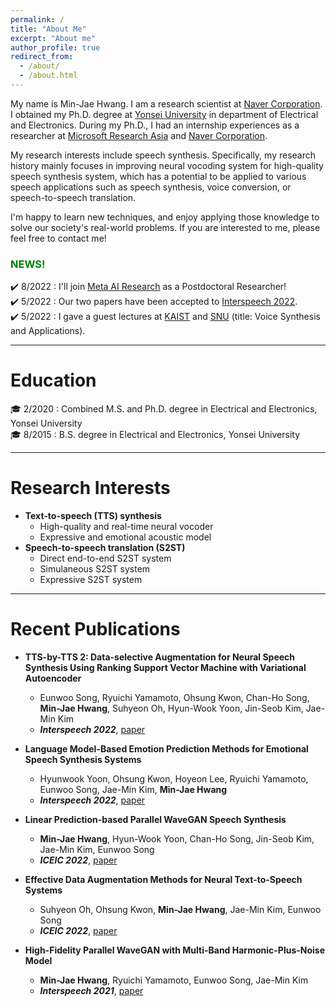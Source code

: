 ```yaml
---
permalink: /
title: "About Me"
excerpt: "About me"
author_profile: true
redirect_from: 
  - /about/
  - /about.html
---
```


My name is Min-Jae Hwang. 
I am a research scientist at [Naver Corporation](https://www.navercorp.com/en).
I obtained my Ph.D. degree at [Yonsei University](https://www.yonsei.ac.kr/en_sc/index.jsp) in department of Electrical and Electronics.
During my Ph.D., I had an internship experiences as a researcher at [Microsoft Research Asia](https://www.microsoft.com/en-us/research/lab/microsoft-research-asia/) and [Naver Corporation](https://www.navercorp.com/en).

My research interests include speech synthesis.
Specifically, my research history mainly focuses in improving neural vocoding system for high-quality speech synthesis system, which has a potential to be applied to various speech applications such as speech synthesis, voice conversion, or speech-to-speech translation.

I'm happy to learn new techniques, and enjoy applying those knowledge to solve our society's real-world problems.
If you are interested to me, please feel free to contact me!

### <span style="color:green">NEWS!</span>
:heavy_check_mark: 8/2022 : I'll join [Meta AI Research](https://ai.facebook.com/) as a Postdoctoral Researcher!
<br>
:heavy_check_mark: 5/2022 : Our two papers have been accepted to [Interspeech 2022](https://interspeech2022.org/).
<br>
:heavy_check_mark: 5/2022 : I gave a guest lectures at [KAIST](https://www.kaist.ac.kr/en/) and [SNU](https://en.snu.ac.kr/) (title: Voice Synthesis and Applications).

---
# Education
:mortar_board: 2/2020 : Combined M.S. and Ph.D. degree in Electrical and Electronics, Yonsei University
<br>
:mortar_board: 8/2015 : B.S. degree in Electrical and Electronics, Yonsei University

---
# Research Interests
- **Text-to-speech (TTS) synthesis**
  - High-quality and real-time neural vocoder
  - Expressive and emotional acoustic model
- **Speech-to-speech translation (S2ST)**
  - Direct end-to-end S2ST system
  - Simulaneous S2ST system
  - Expressive S2ST system

---
# Recent Publications
- **TTS-by-TTS 2: Data-selective Augmentation for Neural Speech Synthesis Using Ranking Support Vector Machine with Variational Autoencoder**
  - Eunwoo Song, Ryuichi Yamamoto, Ohsung Kwon, Chan-Ho Song, **Min-Jae Hwang**, Suhyeon Oh, Hyun-Wook Yoon, Jin-Seob Kim, Jae-Min Kim
  - <var>**Interspeech 2022**</var>, [paper](https://arxiv.org/abs/2206.14984) 

- **Language Model-Based Emotion Prediction Methods for Emotional Speech Synthesis Systems**
  - Hyunwook Yoon, Ohsung Kwon, Hoyeon Lee, Ryuichi Yamamoto, Eunwoo Song, Jae-Min Kim, **Min-Jae Hwang**
  - <var>**Interspeech 2022**</var>, [paper](https://arxiv.org/abs/2206.15067) 

- **Linear Prediction-based Parallel WaveGAN Speech Synthesis**
  - **Min-Jae Hwang**, Hyun-Wook Yoon, Chan-Ho Song, Jin-Seob Kim, Jae-Min Kim, Eunwoo Song
  - <var>**ICEIC 2022**</var>, [paper](https://ieeexplore.ieee.org/document/9748530) 

- **Effective Data Augmentation Methods for Neural Text-to-Speech Systems**
  - Suhyeon Oh, Ohsung Kwon, **Min-Jae Hwang**, Jae-Min Kim, Eunwoo Song
  - <var>**ICEIC 2022**</var>, [paper](https://ieeexplore.ieee.org/document/9748515)

- **High-Fidelity Parallel WaveGAN with Multi-Band Harmonic-Plus-Noise Model**
  - **Min-Jae Hwang**, Ryuichi Yamamoto, Eunwoo Song, Jae-Min Kim
  - <var>**Interspeech 2021**</var>, [paper](https://www.isca-speech.org/archive/pdfs/interspeech_2021/hwang21_interspeech.pdf) 


<!-- # 
This is the front page of a website that is powered by the [academicpages template](https://github.com/academicpages/academicpages.github.io) and hosted on GitHub pages. [GitHub pages](https://pages.github.com) is a free service in which websites are built and hosted from code and data stored in a GitHub repository, automatically updating when a new commit is made to the respository. This template was forked from the [Minimal Mistakes Jekyll Theme](https://mmistakes.github.io/minimal-mistakes/) created by Michael Rose, and then extended to support the kinds of content that academics have: publications, talks, teaching, a portfolio, blog posts, and a dynamically-generated CV. You can fork [this repository](https://github.com/academicpages/academicpages.github.io) right now, modify the configuration and markdown files, add your own PDFs and other content, and have your own site for free, with no ads! An older version of this template powers my own personal website at [stuartgeiger.com](http://stuartgeiger.com), which uses [this Github repository](https://github.com/staeiou/staeiou.github.io).

A data-driven personal website
======
Like many other Jekyll-based GitHub Pages templates, academicpages makes you separate the website's content from its form. The content & metadata of your website are in structured markdown files, while various other files constitute the theme, specifying how to transform that content & metadata into HTML pages. You keep these various markdown (.md), YAML (.yml), HTML, and CSS files in a public GitHub repository. Each time you commit and push an update to the repository, the [GitHub pages](https://pages.github.com/) service creates static HTML pages based on these files, which are hosted on GitHub's servers free of charge.

Many of the features of dynamic content management systems (like Wordpress) can be achieved in this fashion, using a fraction of the computational resources and with far less vulnerability to hacking and DDoSing. You can also modify the theme to your heart's content without touching the content of your site. If you get to a point where you've broken something in Jekyll/HTML/CSS beyond repair, your markdown files describing your talks, publications, etc. are safe. You can rollback the changes or even delete the repository and start over -- just be sure to save the markdown files! Finally, you can also write scripts that process the structured data on the site, such as [this one](https://github.com/academicpages/academicpages.github.io/blob/master/talkmap.ipynb) that analyzes metadata in pages about talks to display [a map of every location you've given a talk](https://academicpages.github.io/talkmap.html).

Getting started
======
1. Register a GitHub account if you don't have one and confirm your e-mail (required!)
1. Fork [this repository](https://github.com/academicpages/academicpages.github.io) by clicking the "fork" button in the top right. 
1. Go to the repository's settings (rightmost item in the tabs that start with "Code", should be below "Unwatch"). Rename the repository "[your GitHub username].github.io", which will also be your website's URL.
1. Set site-wide configuration and create content & metadata (see below -- also see [this set of diffs](http://archive.is/3TPas) showing what files were changed to set up [an example site](https://getorg-testacct.github.io) for a user with the username "getorg-testacct")
1. Upload any files (like PDFs, .zip files, etc.) to the files/ directory. They will appear at https://[your GitHub username].github.io/files/example.pdf.  
1. Check status by going to the repository settings, in the "GitHub pages" section

Site-wide configuration
------
The main configuration file for the site is in the base directory in [_config.yml](https://github.com/academicpages/academicpages.github.io/blob/master/_config.yml), which defines the content in the sidebars and other site-wide features. You will need to replace the default variables with ones about yourself and your site's github repository. The configuration file for the top menu is in [_data/navigation.yml](https://github.com/academicpages/academicpages.github.io/blob/master/_data/navigation.yml). For example, if you don't have a portfolio or blog posts, you can remove those items from that navigation.yml file to remove them from the header. 

Create content & metadata
------
For site content, there is one markdown file for each type of content, which are stored in directories like _publications, _talks, _posts, _teaching, or _pages. For example, each talk is a markdown file in the [_talks directory](https://github.com/academicpages/academicpages.github.io/tree/master/_talks). At the top of each markdown file is structured data in YAML about the talk, which the theme will parse to do lots of cool stuff. The same structured data about a talk is used to generate the list of talks on the [Talks page](https://academicpages.github.io/talks), each [individual page](https://academicpages.github.io/talks/2012-03-01-talk-1) for specific talks, the talks section for the [CV page](https://academicpages.github.io/cv), and the [map of places you've given a talk](https://academicpages.github.io/talkmap.html) (if you run this [python file](https://github.com/academicpages/academicpages.github.io/blob/master/talkmap.py) or [Jupyter notebook](https://github.com/academicpages/academicpages.github.io/blob/master/talkmap.ipynb), which creates the HTML for the map based on the contents of the _talks directory).

**Markdown generator**

I have also created [a set of Jupyter notebooks](https://github.com/academicpages/academicpages.github.io/tree/master/markdown_generator
) that converts a CSV containing structured data about talks or presentations into individual markdown files that will be properly formatted for the academicpages template. The sample CSVs in that directory are the ones I used to create my own personal website at stuartgeiger.com. My usual workflow is that I keep a spreadsheet of my publications and talks, then run the code in these notebooks to generate the markdown files, then commit and push them to the GitHub repository.

How to edit your site's GitHub repository
------
Many people use a git client to create files on their local computer and then push them to GitHub's servers. If you are not familiar with git, you can directly edit these configuration and markdown files directly in the github.com interface. Navigate to a file (like [this one](https://github.com/academicpages/academicpages.github.io/blob/master/_talks/2012-03-01-talk-1.md) and click the pencil icon in the top right of the content preview (to the right of the "Raw | Blame | History" buttons). You can delete a file by clicking the trashcan icon to the right of the pencil icon. You can also create new files or upload files by navigating to a directory and clicking the "Create new file" or "Upload files" buttons. 

Example: editing a markdown file for a talk
![Editing a markdown file for a talk](/images/editing-talk.png)

For more info
------
More info about configuring academicpages can be found in [the guide](https://academicpages.github.io/markdown/). The [guides for the Minimal Mistakes theme](https://mmistakes.github.io/minimal-mistakes/docs/configuration/) (which this theme was forked from) might also be helpful. -->
